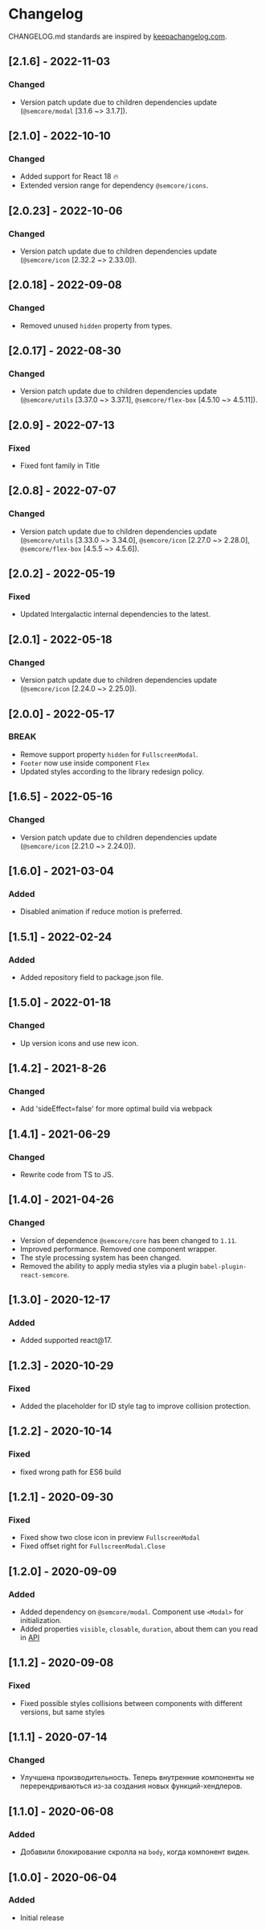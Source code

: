 # Changelog

CHANGELOG.md standards are inspired by [keepachangelog.com](https://keepachangelog.com/en/1.0.0/).

## [2.1.6] - 2022-11-03

### Changed

- Version patch update due to children dependencies update (`@semcore/modal` [3.1.6 ~> 3.1.7]).

## [2.1.0] - 2022-10-10

### Changed

- Added support for React 18 🔥
- Extended version range for dependency `@semcore/icons`.

## [2.0.23] - 2022-10-06

### Changed

- Version patch update due to children dependencies update (`@semcore/icon` [2.32.2 ~> 2.33.0]).

## [2.0.18] - 2022-09-08

### Changed

- Removed unused `hidden` property from types.

## [2.0.17] - 2022-08-30

### Changed

- Version patch update due to children dependencies update (`@semcore/utils` [3.37.0 ~> 3.37.1], `@semcore/flex-box` [4.5.10 ~> 4.5.11]).

## [2.0.9] - 2022-07-13

### Fixed

- Fixed font family in Title

## [2.0.8] - 2022-07-07

### Changed

- Version patch update due to children dependencies update (`@semcore/utils` [3.33.0 ~> 3.34.0], `@semcore/icon` [2.27.0 ~> 2.28.0], `@semcore/flex-box` [4.5.5 ~> 4.5.6]).

## [2.0.2] - 2022-05-19

### Fixed

- Updated Intergalactic internal dependencies to the latest.

## [2.0.1] - 2022-05-18

### Changed

- Version patch update due to children dependencies update (`@semcore/icon` [2.24.0 ~> 2.25.0]).

## [2.0.0] - 2022-05-17

### BREAK

- Remove support property `hidden` for `FullscreenModal`.
- `Footer` now use inside component `Flex`
- Updated styles according to the library redesign policy.

## [1.6.5] - 2022-05-16

### Changed

- Version patch update due to children dependencies update (`@semcore/icon` [2.21.0 ~> 2.24.0]).

## [1.6.0] - 2021-03-04

### Added

- Disabled animation if reduce motion is preferred.

## [1.5.1] - 2022-02-24

### Added

- Added repository field to package.json file.

## [1.5.0] - 2022-01-18

### Changed

- Up version icons and use new icon.

## [1.4.2] - 2021-8-26

### Changed

- Add 'sideEffect=false' for more optimal build via webpack

## [1.4.1] - 2021-06-29

### Changed

- Rewrite code from TS to JS.

## [1.4.0] - 2021-04-26

### Changed

- Version of dependence `@semcore/core` has been changed to `1.11`.
- Improved performance. Removed one component wrapper.
- The style processing system has been changed.
- Removed the ability to apply media styles via a plugin `babel-plugin-react-semcore`.

## [1.3.0] - 2020-12-17

### Added

- Added supported react@17.

## [1.2.3] - 2020-10-29

### Fixed

- Added the placeholder for ID style tag to improve collision protection.

## [1.2.2] - 2020-10-14

### Fixed

- fixed wrong path for ES6 build

## [1.2.1] - 2020-09-30

### Fixed

- Fixed show two close icon in preview `FullscreenModal`
- Fixed offset right for `FullscreenModal.Close`

## [1.2.0] - 2020-09-09

### Added

- Added dependency on `@semcore/modal`. Component use `<Modal>` for initialization.
- Added properties `visible`, `closable`, `duration`, about them can you read in [API](/components/fullscreen-modal/fullscreen-modal-api/#a5f727)

## [1.1.2] - 2020-09-08

### Fixed

- Fixed possible styles collisions between components with different versions, but same styles

## [1.1.1] - 2020-07-14

### Changed

- Улучшена производительность. Теперь внутренние компоненты не перерендриваються из-за создания новых функций-хендлеров.

## [1.1.0] - 2020-06-08

### Added

- Добавили блокирование скролла на `body`, когда компонент виден.

## [1.0.0] - 2020-06-04

### Added

- Initial release
